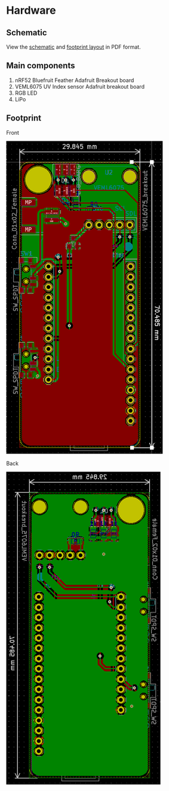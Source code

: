 # Hardware

## Schematic

View the [schematic](images/schematic.pdf) and [footprint layout](images/footprint.pdf) in PDF format.

## Main components

1. nRF52 Bluefruit Feather Adafruit Breakout board
1. VEML6075 UV Index sensor Adafruit breakout board
1. RGB LED
1. LiPo

## Footprint

Front

![](images/footprint-front.png)

Back

![](images/footprint-back.png)
